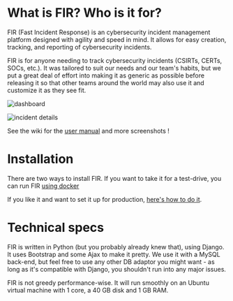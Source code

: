 # What is FIR? Who is it for?

FIR (Fast Incident Response) is an cybersecurity incident management platform designed with agility and speed in mind. It allows for easy creation, tracking, and reporting of cybersecurity incidents.

FIR is for anyone needing to track cybersecurity incidents (CSIRTs, CERTs, SOCs, etc.). It was tailored to suit our needs and our team's habits, but we put a great deal of effort into making it as generic as possible before releasing it so that other teams around the world may also use it and customize it as they see fit.

![dashboard](https://github.com/user-attachments/assets/1f25b257-383c-45ef-870b-d32a12f52aed)

![incident details](https://github.com/user-attachments/assets/00d31c9d-d326-4087-8d8d-b61018369b89)

See the wiki for the [user manual](https://github.com/certsocietegenerale/FIR/wiki) and more screenshots !

# Installation

There are two ways to install FIR. If you want to take it for a test-drive, you can run FIR [using docker](https://github.com/certsocietegenerale/FIR/tree/master/docker)

If you like it and want to set it up for production, [here's how to do it](https://github.com/certsocietegenerale/FIR/wiki/Installation-on-a-production-environment).

# Technical specs

FIR is written in Python (but you probably already knew that), using Django. It uses Bootstrap and some Ajax to make it pretty. We use it with a MySQL back-end, but feel free to use any other DB adaptor you might want - as long as it's compatible with Django, you shouldn't run into any major issues.

FIR is not greedy performance-wise. It will run smoothly on an Ubuntu virtual machine with 1 core, a 40 GB disk and 1 GB RAM.

